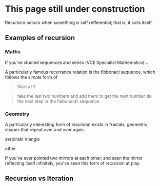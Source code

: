 # This page still under construction

Recursion occurs when something is self refferential; that is, it calls itself.


## Examples of recursion

### Maths

If you've studied sequences and series (VCE Specialist Mathematics)...

A particularly famous recurrance relation is the fibbonaci sequence, which follows the simple form of 

> Start at 1

> take the last two numbers and add them to get the next number
> do the next step in the fibbonachi sequence

### Geometry

A particularly interesting form of recursion exists in fractals, geometric shapes that repeat over and over again.

serpinski triangle

other

If you've ever pointed two mirrors at each other, and seen the mirror reflecting itself infinitely, you've seen this form of recursion at play.

## Recursion vs Iteration